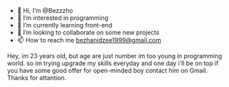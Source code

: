 - 👋 Hi, I’m @Bezzzho
- 👀 I’m interested in programming
- 🌱 I’m currently learning front-end
- 💞️ I’m looking to collaborate on some new projects 
- 📫 How to reach me bezhanidzee1999@gmail.com


Hey, im 23 years old, but age are just number im too young in programming world. so im trying upgrade my skills everyday and one day i'll be on top
if you have some good offer for open-minded boy contact him on Gmail. Thanks for attantion.

